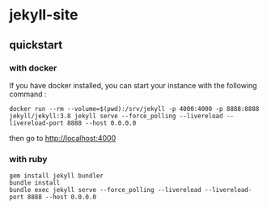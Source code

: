 # jekyll-site

## quickstart

### with docker

If you have docker installed, you can start your instance with the following command :

```shell
docker run --rm --volume=$(pwd):/srv/jekyll -p 4000:4000 -p 8888:8888 jekyll/jekyll:3.8 jekyll serve --force_polling --livereload --livereload-port 8888 --host 0.0.0.0
```

then go to [http://localhost:4000](http://localhost:4000)

### with ruby

```shell
gem install jekyll bundler
bundle install
bundle exec jekyll serve --force_polling --livereload --livereload-port 8888 --host 0.0.0.0
```